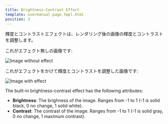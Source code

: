 ```yaml
---
title: Brightness-Contrast Effect
template: usermanual-page.tmpl.html
position: 2
---
```


輝度とコントラストエフェクトは、レンダリング後の画像の輝度とコントラストを調整します。

これがエフェクト無しの画像です:

<img alt="Image without effect" src="/images/platform/posteffects/without_effects.png"></img>

これがエフェクトをかけて輝度とコントラストを調整した画像です:

<img alt="Image with effect" src="/images/platform/posteffects/with_brightness_contrast.png"></img>

The built-in brightness-contrast effect has the following attributes:
* **Brightness**: The brighness of the image. Ranges from -1 to 1 (-1 is solid black, 0 no change, 1 solid white).
* **Contrast**: The contrast of the image. Ranges from -1 to 1 (-1 is solid gray, 0 no change, 1 maximum contrast).

